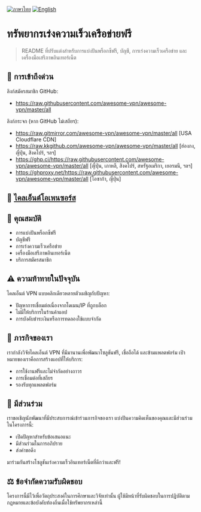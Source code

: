 [![ภาษาไทย](https://img.shields.io/badge/ภาษา-ไทย-red)](README_TH.md)
[![English](https://img.shields.io/badge/Language-English-red)](README.md)

# ทรัพยากรเร่งความเร็วเครือข่ายฟรี

> README ที่ปรับแต่งสำหรับการแบ่งปันพร็อกซีฟรี, บัญชี, การเร่งความเร็วเครือข่าย และเครื่องมือเสรีภาพอินเทอร์เน็ต

## 🚀 การเข้าถึงด่วน

ลิงก์สมัครสมาชิก GitHub:
- https://raw.githubusercontent.com/awesome-vpn/awesome-vpn/master/all

ลิงก์กระจก (หาก GitHub ไม่เสถียร):
- https://raw.gitmirror.com/awesome-vpn/awesome-vpn/master/all [USA Cloudflare CDN]
- https://raw.kkgithub.com/awesome-vpn/awesome-vpn/master/all [ฮ่องกง, ญี่ปุ่น, สิงคโปร์, ฯลฯ]
- https://ghp.ci/https://raw.githubusercontent.com/awesome-vpn/awesome-vpn/master/all [ญี่ปุ่น, เกาหลี, สิงคโปร์, สหรัฐอเมริกา, เยอรมนี, ฯลฯ]
- https://ghproxy.net/https://raw.githubusercontent.com/awesome-vpn/awesome-vpn/master/all [โอซาก้า, ญี่ปุ่น]

## 📱 [ไคลเอ็นต์โอเพนซอร์ส](https://github.com/awesome-vpn/awesome-vpn/wiki/Clients)

## 🌟 คุณสมบัติ

- การแบ่งปันพร็อกซีฟรี
- บัญชีฟรี
- การเร่งความเร็วเครือข่าย
- เครื่องมือเสรีภาพอินเทอร์เน็ต
- บริการสมัครสมาชิก

## ⚠️ ความท้าทายในปัจจุบัน

ไคลเอ็นต์ VPN แบบคลิกเดียวหลายตัวเผชิญกับปัญหา:
- ปัญหาการเชื่อมต่อเนื่องจากโดเมน/IP ที่ถูกบล็อก
- ไม่มีให้บริการในร้านค้าแอป
- การบังคับชำระเงินหรือการทดลองใช้แบบจำกัด

## 🔬 ภารกิจของเรา

เรากำลังวิจัยไคลเอ็นต์ VPN ที่มีมานานเพื่อพัฒนาโซลูชันฟรี, เชื่อถือได้ และข้ามแพลตฟอร์ม เป้าหมายของเราคือการสร้างแอปที่ให้บริการ:

- การใช้งานฟรีและไม่จำกัดอย่างถาวร
- การเชื่อมต่อที่เสถียร
- รองรับทุกแพลตฟอร์ม

## 🤝 มีส่วนร่วม

เราขอเชิญนักพัฒนาที่มีประสบการณ์เข้าร่วมภารกิจของเรา แบ่งปันความคิดเห็นของคุณและมีส่วนร่วมในโครงการนี้:

- เปิดปัญหาสำหรับข้อเสนอแนะ
- มีส่วนร่วมในการอภิปราย
- ส่งคำขอดึง

มาร่วมกันสร้างโซลูชันเร่งความเร็วอินเทอร์เน็ตที่ดีกว่าและฟรี!

## ⚖️ ข้อจำกัดความรับผิดชอบ

โครงการนี้มีไว้เพื่อวัตถุประสงค์ในการศึกษาและวิจัยเท่านั้น ผู้ใช้มีหน้าที่รับผิดชอบในการปฏิบัติตามกฎหมายและข้อบังคับท้องถิ่นเมื่อใช้ทรัพยากรเหล่านี้
